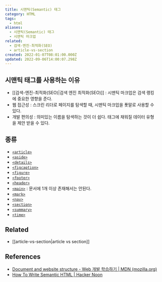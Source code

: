 ```yaml
---
title: 시맨틱(Semantic) 태그
category: HTML
tags:
  - html
aliases:
  - 시맨틱(Semantic) 태그
  - 시맨틱 마크업
related:
  - 검색-엔진-최적화(SEO)
  - article-vs-section
created: 2022-01-07T08:01:00.000Z
updated: 2022-09-06T14:00:07.298Z
---
```


<Metadata />

## 시맨틱 태그를 사용하는 이유

- [[검색-엔진-최적화(SEO)|검색 엔진 최적화(SEO)]] : 시맨틱 마크업은 검색 랭킹에 중요한 영향을 준다.
- 웹 접근성 : 스크린 리더로 페이지를 탐색할 때, 시맨틱 마크업을 푯말로 사용할 수 있다.
- 개발 편의성 : 의미있는 이름을 탐색하는 것이 더 쉽다. 태그에 채워질 데이터 유형을 제안 받을 수 있다.

## 종류

- [`<article>`](https://developer.mozilla.org/ko/docs/Web/HTML/Element/article)
- [`<aside>`](https://developer.mozilla.org/ko/docs/Web/HTML/Element/aside)
- [`<details>`](https://developer.mozilla.org/ko/docs/Web/HTML/Element/details)
- [`<figcaption>`](https://developer.mozilla.org/ko/docs/Web/HTML/Element/figcaption)
- [`<figure>`](https://developer.mozilla.org/ko/docs/Web/HTML/Element/figure)
- [`<footer>`](https://developer.mozilla.org/ko/docs/Web/HTML/Element/footer)
- [`<header>`](https://developer.mozilla.org/ko/docs/Web/HTML/Element/header)
- [`<main>`](https://developer.mozilla.org/ko/docs/Web/HTML/Element/main) : 문서에 1개 이상 존재해서는 안된다.
- [`<mark>`](https://developer.mozilla.org/ko/docs/Web/HTML/Element/mark)
- [`<nav>`](https://developer.mozilla.org/ko/docs/Web/HTML/Element/nav)
- [`<section>`](https://developer.mozilla.org/ko/docs/Web/HTML/Element/section)
- [`<summary>`](https://developer.mozilla.org/ko/docs/Web/HTML/Element/summary)
- [`<time>`](https://developer.mozilla.org/ko/docs/Web/HTML/Element/time)

## Related

- [[article-vs-section|article vs section]]

## References

- [Document and website structure - Web 개발 학습하기 | MDN (mozilla.org)](https://developer.mozilla.org/ko/docs/Learn/HTML/Introduction_to_HTML/Document_and_website_structure#html_%EB%A0%88%EC%9D%B4%EC%95%84%EC%9B%83_%EC%9A%94%EC%86%8C%EC%9D%98_%EC%84%B8%EB%B6%80_%EC%82%AC%ED%95%AD)
- [How To Write Semantic HTML | Hacker Noon](https://hackernoon.com/how-to-write-semantic-html-dkq3ulo)

